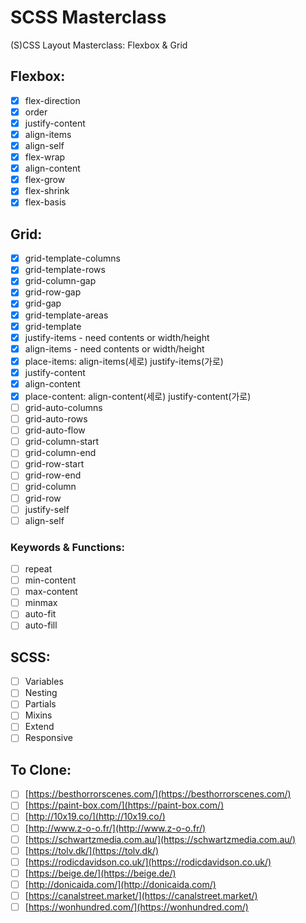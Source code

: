 # SCSS Masterclass

(S)CSS Layout Masterclass: Flexbox & Grid

## Flexbox:

- [x] flex-direction
- [x] order
- [x] justify-content
- [x] align-items
- [x] align-self
- [x] flex-wrap
- [x] align-content
- [x] flex-grow
- [x] flex-shrink
- [x] flex-basis

## Grid:

- [x] grid-template-columns
- [x] grid-template-rows
- [x] grid-column-gap
- [x] grid-row-gap
- [x] grid-gap
- [x] grid-template-areas
- [x] grid-template
- [x] justify-items - need contents or width/height
- [x] align-items - need contents or width/height
- [x] place-items: align-items(세로) justify-items(가로)
- [x] justify-content
- [x] align-content
- [x] place-content: align-content(세로) justify-content(가로)
- [ ] grid-auto-columns
- [ ] grid-auto-rows
- [ ] grid-auto-flow
- [ ] grid-column-start
- [ ] grid-column-end
- [ ] grid-row-start
- [ ] grid-row-end
- [ ] grid-column
- [ ] grid-row
- [ ] justify-self
- [ ] align-self

### Keywords & Functions:

- [ ] repeat
- [ ] min-content
- [ ] max-content
- [ ] minmax
- [ ] auto-fit
- [ ] auto-fill

## SCSS:

- [ ] Variables
- [ ] Nesting
- [ ] Partials
- [ ] Mixins
- [ ] Extend
- [ ] Responsive

## To Clone:

- [ ] [https://besthorrorscenes.com/](https://besthorrorscenes.com/)
- [ ] [https://paint-box.com/](https://paint-box.com/)
- [ ] [http://10x19.co/](http://10x19.co/)
- [ ] [http://www.z-o-o.fr/](http://www.z-o-o.fr/)
- [ ] [https://schwartzmedia.com.au/](https://schwartzmedia.com.au/)
- [ ] [https://tolv.dk/](https://tolv.dk/)
- [ ] [https://rodicdavidson.co.uk/](https://rodicdavidson.co.uk/)
- [ ] [https://beige.de/](https://beige.de/)
- [ ] [http://donicaida.com/](http://donicaida.com/)
- [ ] [https://canalstreet.market/](https://canalstreet.market/)
- [ ] [https://wonhundred.com/](https://wonhundred.com/)